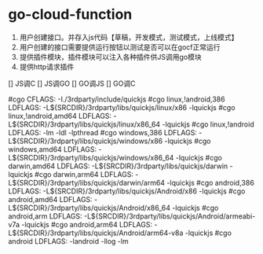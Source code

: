 # go-cloud-function

1. 用户创建接口。并存入js代码【草稿，开发模式，测试模式，上线模式】
2. 用户创建的接口需要提供运行按钮以测试是否可以在gocf正常运行
3. 提供插件模块，插件模块可以注入各种插件供JS调用go模块
4. 提供http请求插件

[] JS调C
[] JS调GO
[] GO调JS
[] GO调C


#cgo CFLAGS: -I./3rdparty/include/quickjs
#cgo linux,!android,386 LDFLAGS: -L${SRCDIR}/3rdparty/libs/quickjs/linux/x86 -lquickjs
#cgo linux,!android,amd64 LDFLAGS: -L${SRCDIR}/3rdparty/libs/quickjs/linux/x86_64 -lquickjs
#cgo linux,!android LDFLAGS: -lm -ldl -lpthread
#cgo windows,386 LDFLAGS: -L${SRCDIR}/3rdparty/libs/quickjs/windows/x86 -lquickjs
#cgo windows,amd64 LDFLAGS: -L${SRCDIR}/3rdparty/libs/quickjs/windows/x86_64 -lquickjs
#cgo darwin,amd64 LDFLAGS: -L${SRCDIR}/3rdparty/libs/quickjs/darwin -lquickjs
#cgo darwin,arm64 LDFLAGS: -L${SRCDIR}/3rdparty/libs/quickjs/darwin/arm64 -lquickjs
#cgo android,386 LDFLAGS: -L${SRCDIR}/3rdparty/libs/quickjs/Android/x86 -lquickjs
#cgo android,amd64 LDFLAGS: -L${SRCDIR}/3rdparty/libs/quickjs/Android/x86_64 -lquickjs
#cgo android,arm LDFLAGS: -L${SRCDIR}/3rdparty/libs/quickjs/Android/armeabi-v7a -lquickjs
#cgo android,arm64 LDFLAGS: -L${SRCDIR}/3rdparty/libs/quickjs/Android/arm64-v8a -lquickjs
#cgo android LDFLAGS: -landroid -llog -lm

<link data-name="vs/editor/editor.main" rel="stylesheet" href="node_modules/monaco-editor/min/vs/editor/editor.main.css">
<script>
  var require = { paths: { vs: 'node_modules/monaco-editor/min/vs' } };
</script>
<script src="node_modules/monaco-editor/min/vs/loader.js"></script>
<script src="node_modules/monaco-editor/min/vs/editor/editor.main.nls.js"></script>
<script src="node_modules/monaco-editor/min/vs/editor/editor.main.js"></script>